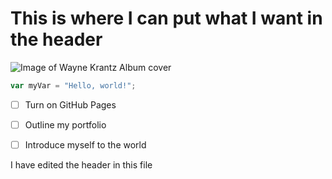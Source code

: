 # This is where I can put what I want in the header
![Image of Wayne Krantz Album cover]([https://octodex.github.com/images/yaktocat.png](https://th.bing.com/th/id/OIP.B0B5bfe0nuBxvCvNqQTQpwAAAA?w=221&h=180&c=7&r=0&o=5&pid=1.7))

``` javascript
var myVar = "Hello, world!";
```
- [ ] Turn on GitHub Pages
- [ ] Outline my portfolio
- [ ] Introduce myself to the world





I have edited the header in this file
